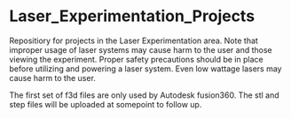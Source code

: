 # Laser_Experimentation_Projects
Repositiory for projects in the Laser Experimentation area. Note that improper usage of laser systems may cause harm to the user and those viewing the experiment. Proper safety precautions should be in place before utilizing and powering a laser system. Even low wattage lasers may cause harm to the user.

The first set of f3d files are only used by Autodesk fusion360. The stl and step files will be uploaded at somepoint to follow up.
